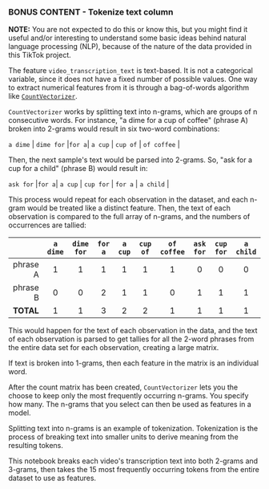 ### **BONUS CONTENT - Tokenize text column**

**NOTE:** You are not expected to do this or know this, but you might find it useful and/or interesting to understand some basic ideas behind natural language processing (NLP), because of the nature of the data provided in this TikTok project.

The feature `video_transcription_text` is text-based. It is not a categorical variable, since it does not have a fixed number of possible values. One way to extract numerical features from it is through a bag-of-words algorithm like [`CountVectorizer`](https://scikit-learn.org/stable/modules/generated/sklearn.feature_extraction.text.CountVectorizer.html).

`CountVectorizer` works by splitting text into n-grams, which are groups of n consecutive words. For instance, "a dime for a cup of coffee" (phrase A) broken into 2-grams would result in six two-word combinations:

`a dime` | `dime for` |`for a`| `a cup` | `cup of` | `of coffee` |

Then, the next sample's text would be parsed into 2-grams. So, "ask for a cup for a child" (phrase B) would result in:

`ask for` |`for a`| `a cup` | `cup for` | `for a` | `a child` |

This process would repeat for each observation in the dataset, and each n-gram would be treated like a distinct feature. Then, the text of each observation is compared to the full array of n-grams, and the numbers of occurrences are tallied:

|  | `a dime` |`dime for`  |`for a`| `a cup` | `cup of` | `of coffee` | `ask for` | `cup for` | `a child` |
|--: |:-:|:-:|:-:|:-:|:-:|:-:|:-:|:-:|:-:|
|phrase A |1|1|1|1|1|1|0|0|0|
|phrase B |0|0|2|1|1|0|1|1|1|
|**TOTAL**|1|1|3|2|2|1|1|1|1|

This would happen for the text of each observation in the data, and the text of each observation is parsed to get tallies for all the 2-word phrases from the entire data set for each observation, creating a large matrix.

If text is broken into 1-grams, then each feature in the matrix is an individual word.

After the count matrix has been created, `CountVectorizer` lets you the choose to keep only the most frequently occurring n-grams. You specify how many. The n-grams that you select can then be used as features in a model.

Splitting text into n-grams is an example of tokenization. Tokenization is the process of breaking text into smaller units to derive meaning from the resulting tokens.

This notebook breaks each video's transcription text into both 2-grams and 3-grams, then takes the 15 most frequently occurring tokens from the entire dataset to use as features.